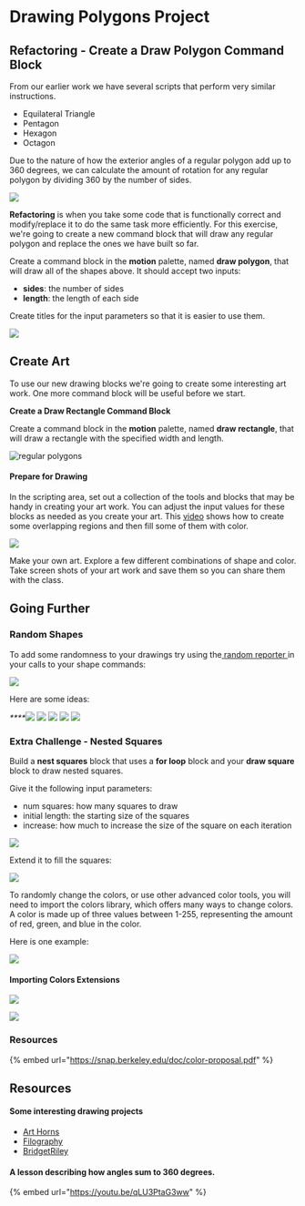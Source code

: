 # Drawing Polygons Project

## **Refactoring - Create a Draw Polygon Command Block**

From our earlier work we have several scripts that perform very similar instructions.

* Equilateral Triangle
* Pentagon
* Hexagon
* Octagon

Due to the nature of how the exterior angles of a regular polygon add up to 360 degrees, we can calculate the amount of rotation for any regular polygon by dividing 360 by the number of sides.

![](../.gitbook/assets/image%20%28307%29.png)

**Refactoring** is when you take some code that is functionally correct and modify/replace it to do the same task more efficiently. For this exercise, we're going to create a new command block that will draw any regular polygon and replace the ones we have built so far.

Create a command block in the **motion** palette, named **draw polygon**, that will draw all of the shapes above. It should accept two inputs:

* **sides**: the number of sides
* **length**: the length of each side

Create titles for the input parameters so that it is easier to use them.

![](../.gitbook/assets/image%20%28317%29.png)

## **Create Art**

To use our new drawing blocks we're going to create some interesting art work. One more command block will be useful before we start.

**Create a Draw Rectangle Command Block**

Create a command block in the **motion** palette, named **draw rectangle**, that will draw a rectangle with the specified width and length.

![regular polygons](https://github.com/hoc-labs/images/blob/main/draw-rect.png?raw=true)

#### Prepare for Drawing

In the scripting area, set out a collection of the tools and blocks that may be handy in creating your art work. You can adjust the input values for these blocks as needed as you create your art. This [video](https://www.youtube.com/embed/pthWazhu474?rel=0) shows how to create some overlapping regions and then fill some of them with color.

![](https://github.com/hoc-labs/images/blob/main/poly-video.png?raw=true)

Make your own art. Explore a few different combinations of shape and color. Take screen shots of your art work and save them so you can share them with the class.

## Going Further

### Random Shapes

To add some randomness to your drawings try using the[ random reporter ](random-block.md)in your calls to your shape commands:

![](../.gitbook/assets/image%20%28326%29.png)

Here are some ideas:

_\*\*\*\*_![](https://github.com/hoc-labs/images/blob/main/random-polys-2.png?raw=true) ![](https://github.com/hoc-labs/images/blob/main/random-polys-3.png?raw=true) ![](https://github.com/hoc-labs/images/blob/main/random-polys-4.png?raw=true) ![](https://github.com/hoc-labs/images/blob/main/just-reds.png?raw=true) ![](https://github.com/hoc-labs/images/blob/main/AbstractArtReflect.png?raw=true) 

### Extra Challenge - Nested Squares

Build a **nest squares** block that uses a **for loop** block and your **draw square** block to draw nested squares. 

Give it the following input parameters:

* num squares: how many squares to draw
* initial length: the starting size of the squares
* increase: how much to increase the size of the square on each iteration

![](https://github.com/hoc-labs/images/blob/main/concentric-squares.png?raw=true)

Extend it to fill the squares:

![](../.gitbook/assets/image%20%28313%29.png)

To randomly change the colors, or use other advanced color tools, you will need to import the colors library, which offers many ways to change colors. A color is made up of three values between 1-255, representing the amount of red, green, and blue in the color.

Here is one example:

![](../.gitbook/assets/image%20%28341%29.png)

#### Importing Colors Extensions

![](../.gitbook/assets/image%20%28328%29.png)

![](../.gitbook/assets/image%20%28335%29.png)

### Resources

{% embed url="https://snap.berkeley.edu/doc/color-proposal.pdf" %}



## Resources

#### Some interesting drawing projects

* [Art Horns](https://snap.berkeley.edu/snap/snap.html#present:Username=bh&ProjectName=art-horns&editMode&noRun)
* [Filography](https://snap.berkeley.edu/snap/snap.html#present:Username=xleroy&ProjectName=19-filography&editMode&noRun)
* [BridgetRiley](https://snap.berkeley.edu/snap/snap.html#present:Username=uoc_tpi&ProjectName=BridgetRiley_&editMode&noRun)

#### A lesson describing how angles sum to 360 degrees.

{% embed url="https://youtu.be/qLU3PtaG3ww" %}



